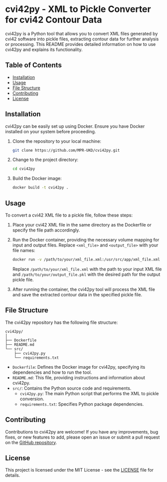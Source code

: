 # cvi42py - XML to Pickle Converter for cvi42 Contour Data

cvi42py is a Python tool that allows you to convert XML files generated by cvi42 software into pickle files, extracting contour data for further analysis or processing. This README provides detailed information on how to use cvi42py and explains its functionality.

## Table of Contents
- [Installation](#installation)
- [Usage](#usage)
- [File Structure](#file-structure)
- [Contributing](#contributing)
- [License](#license)

## Installation

cvi42py can be easily set up using Docker. Ensure you have Docker installed on your system before proceeding.

1. Clone the repository to your local machine:
   ```bash
   git clone https://github.com/MPR-UKD/cvi42py.git
   ```

2. Change to the project directory:
   ```bash
   cd cvi42py
   ```

3. Build the Docker image:
   ```bash
   docker build -t cvi42py .
   ```

## Usage

To convert a cvi42 XML file to a pickle file, follow these steps:

1. Place your cvi42 XML file in the same directory as the Dockerfile or specify the file path accordingly.

2. Run the Docker container, providing the necessary volume mapping for input and output files. Replace `<xml_file>` and `<output_file>` with your file names:

   ```bash
   docker run -v /path/to/your/xml_file.xml:/usr/src/app/xml_file.xml -v /path/to/your/output_file.pkl:/usr/src/app/output_file.pkl cvi42py
   ```

   Replace `/path/to/your/xml_file.xml` with the path to your input XML file and `/path/to/your/output_file.pkl` with the desired path for the output pickle file.

3. After running the container, the cvi42py tool will process the XML file and save the extracted contour data in the specified pickle file.

## File Structure

The cvi42py repository has the following file structure:

```
cvi42py/
│
├── Dockerfile
├── README.md
└── src/
    ├── cvi42py.py
    └── requirements.txt
```

- `Dockerfile`: Defines the Docker image for cvi42py, specifying its dependencies and how to run the tool.
- `README.md`: This file, providing instructions and information about cvi42py.
- `src/`: Contains the Python source code and requirements.
  - `cvi42py.py`: The main Python script that performs the XML to pickle conversion.
  - `requirements.txt`: Specifies Python package dependencies.

## Contributing

Contributions to cvi42py are welcome! If you have any improvements, bug fixes, or new features to add, please open an issue or submit a pull request on the [GitHub repository](https://github.com/MPR-UKD/cvi42py).

## License

This project is licensed under the MIT License - see the [LICENSE](LICENSE) file for details.
